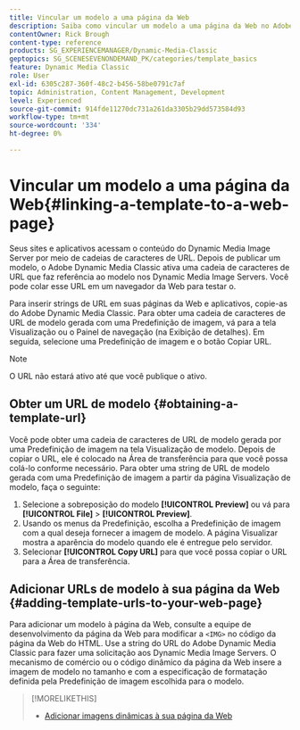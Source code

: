 ```yaml
---
title: Vincular um modelo a uma página da Web
description: Saiba como vincular um modelo a uma página da Web no Adobe Dynamic Media Classic.
contentOwner: Rick Brough
content-type: reference
products: SG_EXPERIENCEMANAGER/Dynamic-Media-Classic
geptopics: SG_SCENESEVENONDEMAND_PK/categories/template_basics
feature: Dynamic Media Classic
role: User
exl-id: 6305c287-360f-48c2-b456-58be0791c7af
topic: Administration, Content Management, Development
level: Experienced
source-git-commit: 914fde11270dc731a261da3305b29dd573584d93
workflow-type: tm+mt
source-wordcount: '334'
ht-degree: 0%

---
```


# Vincular um modelo a uma página da Web{#linking-a-template-to-a-web-page}

Seus sites e aplicativos acessam o conteúdo do Dynamic Media Image Server por meio de cadeias de caracteres de URL. Depois de publicar um modelo, o Adobe Dynamic Media Classic ativa uma cadeia de caracteres de URL que faz referência ao modelo nos Dynamic Media Image Servers. Você pode colar esse URL em um navegador da Web para testar o.

Para inserir strings de URL em suas páginas da Web e aplicativos, copie-as do Adobe Dynamic Media Classic. Para obter uma cadeia de caracteres de URL de modelo gerada com uma Predefinição de imagem, vá para a tela Visualização ou o Painel de navegação (na Exibição de detalhes). Em seguida, selecione uma Predefinição de imagem e o botão Copiar URL.

>[!NOTE]
>
>O URL não estará ativo até que você publique o ativo.

## Obter um URL de modelo {#obtaining-a-template-url}

Você pode obter uma cadeia de caracteres de URL de modelo gerada por uma Predefinição de imagem na tela Visualização de modelo. Depois de copiar o URL, ele é colocado na Área de transferência para que você possa colá-lo conforme necessário. Para obter uma string de URL de modelo gerada com uma Predefinição de imagem a partir da página Visualização de modelo, faça o seguinte:

1. Selecione a sobreposição do modelo **[!UICONTROL Preview]** ou vá para **[!UICONTROL File]** > **[!UICONTROL Preview]**.
1. Usando os menus da Predefinição, escolha a Predefinição de imagem com a qual deseja fornecer a imagem de modelo. A página Visualizar mostra a aparência do modelo quando ele é entregue pelo servidor.
1. Selecionar **[!UICONTROL Copy URL]** para que você possa copiar o URL para a Área de transferência.

## Adicionar URLs de modelo à sua página da Web {#adding-template-urls-to-your-web-page}

Para adicionar um modelo à página da Web, consulte a equipe de desenvolvimento da página da Web para modificar a `<IMG>` no código da página da Web do HTML. Use a string do URL do Adobe Dynamic Media Classic para fazer uma solicitação aos Dynamic Media Image Servers. O mecanismo de comércio ou o código dinâmico da página da Web insere a imagem de modelo no tamanho e com a especificação de formatação definida pela Predefinição de imagem escolhida para o modelo.

>[!MORELIKETHIS]
>
>* [Adicionar imagens dinâmicas à sua página da Web](linking-urls-web-application.md#adding_dynamic_images_to_your_web_page)
